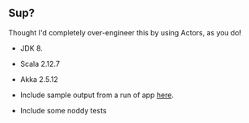 ## Sup?

Thought I'd completely over-engineer this by using Actors, as you do!

- JDK 8.

- Scala 2.12.7

- Akka 2.5.12

- Include sample output from a run of app [here](./twits-2019-07-12T17:14:51.296+01:00.json).

- Include some noddy tests
